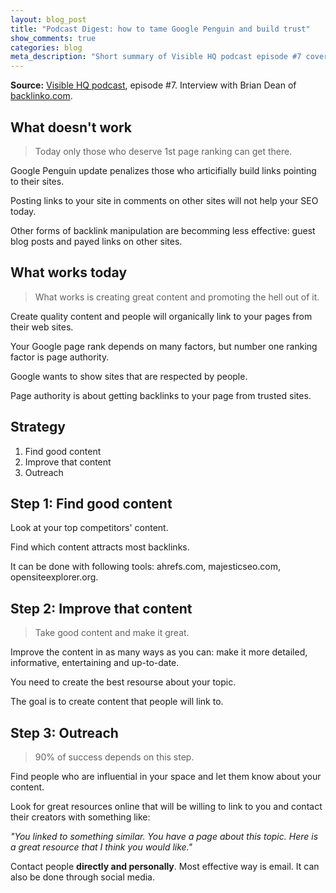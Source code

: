 ```yaml
---
layout: blog_post
title: "Podcast Digest: how to tame Google Penguin and build trust"
show_comments: true
categories: blog
meta_description: "Short summary of Visible HQ podcast episode #7 covering modern SEO strategies of content creation and link building."
---
```


**Source:** [Visible HQ podcast](http://www.visiblehq.com/episode-7/), episode #7. Interview with Brian Dean of [backlinko.com](http://backlinko.com/).

## What doesn't work

> Today only those who deserve 1st page ranking can get there.

Google Penguin update penalizes those who articifially build links pointing to their sites.

Posting links to your site in comments on other sites will not help your SEO today.

Other forms of backlink manipulation are becomming less effective: guest blog posts and payed links on other sites.

## What works today

> What works is creating great content and promoting the hell out of it.

Create quality content and people will organically link to your pages from their web sites.

Your Google page rank depends on many factors, but number one ranking factor is page authority.

Google wants to show sites that are respected by people.

Page authority is about getting backlinks to your page from trusted sites.

## Strategy

1. Find good content
1. Improve that content
1. Outreach

## Step 1: Find good content

Look at your top competitors' content.

Find which content attracts most backlinks.

It can be done with following tools: ahrefs.com, majesticseo.com, opensiteexplorer.org.

## Step 2: Improve that content

> Take good content and make it great.

Improve the content in as many ways as you can: make it more detailed, informative, entertaining and up-to-date.

You need to create the best resourse about your topic.

The goal is to create content that people will link to.

## Step 3: Outreach

> 90% of success depends on this step.

Find people who are influential in your space and let them know about your content.

Look for great resources online that will be willing to link to you and contact their creators with something like:

_"You linked to something similar. You have a page about this topic. Here is a great resource that I think you would like."_

Contact people **directly and personally**. Most effective way is email. It can also be done through social media.


